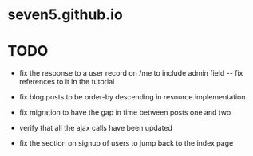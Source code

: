 # seven5.github.io

# TODO

* fix the response to a user record on /me to include admin field -- fix references to it in the tutorial

* fix blog posts to be order-by descending in resource implementation

* fix migration to have the gap in time between posts one and two

* verify that all the ajax calls have been updated

* fix the section on signup of users to jump back to the index page 
